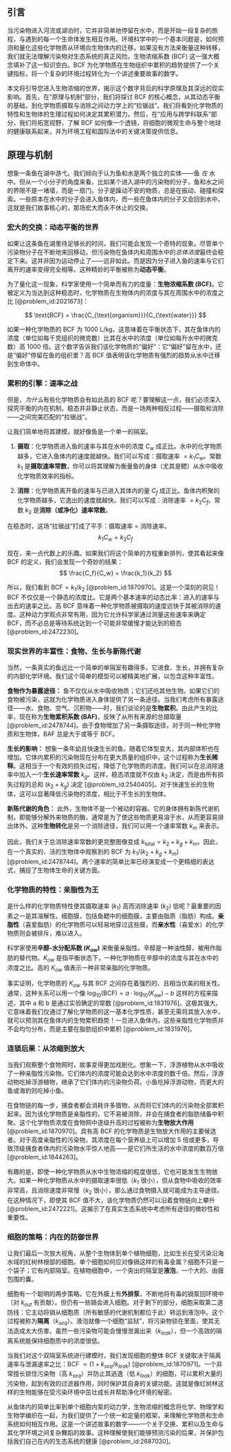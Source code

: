 ## 引言
当污染物进入河流或湖泊时，它并非简单地停留在水中，而是开始一段复杂的旅程，与遇到的每一个生命体发生相互作用。环境科学中的一个基本问题是，如何预测和量化这些化学物质从环境向生物体内的迁移。如果没有方法来衡量这种转移，我们就无法理解污染物对生态系统的真正风险。生物浓缩系数 (BCF) 这一强大概念填补了这一知识空白。BCF 为化学物质在生物组织中累积的趋势提供了一个关键指标，将一个复杂的环境过程转化为一个讲述重要故事的数字。

本文将引导您进入生物浓缩的世界，揭示这个数字背后的科学原理及其深远的现实影响。首先，在“原理与机制”部分，我们将探讨 BCF 的核心概念，从其动态平衡的基础，到化学物质摄取与消除之间动力学上的“拉锯战”。我们将看到化学物质的特性和生物体的生理过程如何决定其累积潜力。然后，在“应用与跨学科联系”部分，我们将拓宽视野，了解 BCF 如何像一个透镜，将细胞的微观生命与整个地球的健康联系起来，并为环境工程和国际法中的关键决策提供信息。

## 原理与机制

想象一条鱼在湖中游弋。我们倾向于认为鱼和水是两个独立的实体——鱼 *在* 水中。但从一个小分子的角度来看，比如某个进入湖中的污染物的分子，鱼和水之间的界限不是一堵墙，而是一扇门。分子是躁动不安的物质，总是在振动、碰撞和探索。一些原本在水中的分子会进入鱼体内，而一些在鱼体内的分子又会回到水中。这就是我们故事核心的，那场宏大而永不休止的交换。

### 宏大的交换：动态平衡的世界

如果让这条鱼在湖里待足够长的时间，我们可能会发现一个奇特的现象。尽管单个污染物分子在不断地来回移动，但污染物在鱼体内和周围水中的*总体浓度*最终会稳定下来。这并非因为运动停止了——远非如此。而是因为分子进入鱼的速率与它们离开的速率变得完全相等。这种精妙的平衡被称为**动态平衡**。

为了量化这一现象，科学家使用一个简单而有力的度量：**生物浓缩系数 (BCF)**。它被定义为当达到这种稳态时，化学物质在生物体内的浓度与其在周围水中的浓度之比 [@problem_id:2021673]：

$$
\text{BCF} = \frac{C_{\text{organism}}}{C_{\text{water}}}
$$

如果一种化学物质的 BCF 为 1000 L/kg，这意味着在平衡状态下，其在鱼体内的浓度（单位如每千克组织的微克数）比其在水中的浓度（单位如每升水中的微克数）高 1000 倍。这个数字告诉我们该化学物质的“偏好”：它“偏好”留在水中，还是“偏好”停留在鱼的组织里？高 BCF 值表明该化学物质有强烈的趋势从水中迁移到生命体中。

### 累积的引擎：速率之战

但是，*为什么*有些化学物质会有如此高的 BCF 呢？要理解这一点，我们必须深入探究平衡的内在机制。稳态并非静止状态，而是一场两种相反过程——摄取和消除——之间完美匹配的“拉锯战”。

让我们简单地将其建模，就好像鱼是一个单一的隔室。
1.  **摄取**：化学物质进入鱼的速率与其在水中的浓度 $C_w$ 成正比。水中的化学物质越多，它进入鱼体内的速度就越快。我们可以写成：摄取速率 $= k_1 C_w$。常数 $k_1$ 是**摄取速率常数**，你可以将其理解为衡量鱼的身体（尤其是鳃）从水中吸收化学物质效率的指标。

2.  **消除**：化学物质离开鱼的速率与已进入其体内的量 $C_f$ 成正比。鱼体内积聚的化学物质越多，它逸出的速度就越快。我们可以写成：消除速率 $= k_2 C_f$。常数 $k_2$ 是**消除（或净化）速率常数**。

在稳态时，这场“拉锯战”打成了平手：摄取速率 = 消除速率。
$$
k_1 C_w = k_2 C_f
$$

现在，来一点代数上的乐趣。如果我们将这个简单的方程重新排列，使其看起来像 BCF 的定义，我们会发现一个奇妙的结果：
$$
\frac{C_f}{C_w} = \frac{k_1}{k_2}
$$

所以，我们看到 $\text{BCF} = k_1 / k_2$ [@problem_id:1870970]。这是一个深刻的洞见！BCF 不仅仅是一个静态的浓度比。它是两个基本速率的动态比率：进入的速率与出去的速率之比。高 BCF 意味着一种化学物质被摄取的速度远快于其被消除的速度。这种动力学观点非常有用，因为它允许科学家通过测量这些速率来确定 BCF，而不必总是等待系统达到一个可能非常缓慢才能达到的稳态 [@problem_id:2472230]。

### 现实世界的丰富性：食物、生长与新陈代谢

当然，一条真实的鱼远比一个简单的单隔室有趣得多。它进食、生长，并拥有复杂的内部化学环境。我们这个简单的模型可以被精美地扩展，以包含这种丰富性。

**食物作为暴露途径：** 鱼不仅仅从水中吸收物质；它们还吃其他生物。如果它们的食物被污染，这就为化学物质进入身体提供了另一条途径。当我们考虑所有暴露途径——水、食物、空气、沉积物——时，我们谈论的是**生物累积**。由此产生的比率，现在称为**生物累积系数 (BAF)**，反映了从所有来源的总摄取量 [@problem_id:2478744]。由于食物增加了另一条摄取途径，对于同一种化学物质和生物体，BAF 总是大于或等于 BCF。

**生长的影响：** 想象一条年幼且快速生长的鱼。随着它体型变大，其内部体积也在增加。它体内累积的污染物现在分布在更大质量的组织中，这个过程称为**生长稀释**。这相当于一个有效的损失过程，降低了化学物质的浓度。我们可以在总消除速率中加入一个**生长速率常数** $k_g$。这样，稳态浓度就不仅由 $k_2$ 决定，而是由所有损失过程的总和 $(k_2 + k_g)$ 决定 [@problem_id:2540405]。对于快速生长的生物体，这可以显著降低污染物的浓度，相比于不生长的生物体。

**新陈代谢的角色：** 此外，生物体不是一个被动的容器。它的身体拥有新陈代谢机制，即能够分解外来物质的酶，通常是为了使这些物质更易溶于水，从而更容易排出体外。这种**生物转化**是另一个消除途径，我们可以用一个速率常数 $k_m$ 来表示。

因此，我们关于总消除速率常数的更完整图像变成 $k_{\text{total}} = k_2 + k_g + k_m$。因此，在一个真实的、活的生物体中观察到的 BCF 为 $k_1 / (k_2 + k_g + k_m)$ [@problem_id:2478744]。两个速率的简单比率已经演变成一个更精细的表达式，捕捉了生物体生命的关键方面。

### 化学物质的特性：亲脂性为王

是什么样的化学物质特性使其摄取速率 ($k_1$) 高而消除速率 ($k_2$) 低呢？最重要的因素之一是其溶解性。细胞膜，包括鱼鳃中的细胞膜，主要由脂质（脂肪）构成。**亲脂性**（喜爱脂肪）的化学物质可以轻易地穿过这些膜，而**亲水性**（喜爱水）的化学物质则会被排斥，难以进入。

科学家使用**辛醇-水分配系数 ($K_{ow}$)** 来衡量亲脂性。辛醇是一种油性醇，被用作脂肪的替代物。$K_{ow}$ 是指平衡状态下，一种化学物质在辛醇中的浓度与其在水中的浓度之比。高的 $K_{ow}$ 值表示一种非常亲脂的化学物质。

事实证明，化学物质的 $K_{ow}$ 与其 BCF 之间存在着强烈的、且相当优美的相关性。通常，这种关系可以用一个像 $\log_{10}(\text{BCF}) = a \cdot \log_{10}(K_{ow}) - b$ 这样的方程来描述，其中 a 和 b 是通过实验确定的常数 [@problem_id:1831976]。这极其强大。它意味着我们仅通过了解化学物质的这一基本化学性质，甚至无需将其放入水中，就可以预测其在鱼体内的生物累积趋势！一旦进入鱼体内，这些亲脂性化学物质并不会均匀分布，而是主要在脂肪组织中累积 [@problem_id:1831976]。

### 连锁后果：从浓缩到放大

当我们观察整个食物网时，故事变得更加戏剧化。想象一下，浮游植物从水中吸收了一种亲脂性污染物。它们体内的浓度可能会达到水中浓度的数千倍。然后，浮游动物吃掉浮游植物，继承了它们体内的污染物负荷。小鱼吃掉浮游动物，而更大的鱼或海豹则吃掉小鱼。

在食物链的每一步，捕食者都会消耗许多猎物，从而将它们体内的污染物全部累积起来。因为该化学物质是亲脂性的，它不易被消除，并会在捕食者的脂肪储备中积聚。这个化学物质浓度在食物网中逐级升高的过程被称为**生物放大作用** [@problem_id:1870970]。具有高 BCF 的化学物质是生物放大作用的主要候选者。对于高度亲脂性的污染物，其浓度在每个营养级上可以增加 5 倍或更多，导致顶级捕食者体内的污染物水平惊人地高——是它们所生活的水中浓度的数百万倍 [@problem_id:1844263]。

有趣的是，即使一种化学物质从水中生物浓缩的程度很低，它也可能发生生物放大。如果一种化学物质从水中的摄取速率很低（$k_1$ 很小），但从食物中吸收的效率非常高，且消除速度非常慢（$k_2$ 很小），那么通过食物摄入就可能成为主导途径。在这种情况下，即使其 BCF 值不大，该化学物质仍然可以沿着食物链向上攀升 [@problem_id:2472221]。这揭示了在真实生态系统中考虑所有途径的微妙性和重要性。

### 细胞的策略：内在的防御世界

让我们最后一次放大视角，从整个生物体到单个植物细胞，比如生长在受污染沿海水域的红树林根部的细胞。单个细胞如何应对像镉这样的有毒金属？细胞不只是一个袋子；它有内部隔室。在植物细胞中，一个突出的隔室是**液泡**，一个大的、由膜包围的囊。

细胞有一个聪明的两步策略。它在外膜上有**外排泵**，不断地将有毒的镉泵回环境中（对 $k_{out}$ 有贡献）。但仍有一些镉会进入细胞。对于剩下的部分，细胞采取第二道防线：它主动将镉从细胞质（所有敏感的代谢机制都位于此）转运到液泡中。这个过程被称为**隔离**（$k_{seq}$）。液泡就像一个细胞“监狱”，将污染物锁在里面，使其无法造成太大伤害。虽然一些污染物可能会慢慢泄漏出来（$k_{leak}$），但一个高效的隔离系统能保持细胞质中的浓度很低。

当我们对这个双隔室系统进行建模时，我们发现细胞的整体 BCF 关键取决于隔离速率与泄漏速率之比：BCF $\propto (1 + k_{seq}/k_{leak})$ [@problem_id:1870971]。一个非常擅长锁住污染物（高 $k_{seq}$）并防止其逃逸（低 $k_{leak}$）的细胞，可以累积大量的污染物，起到有效的过滤器作用，同时保护其自身的关键功能。这就是像红树林这样的生物能够在受污染环境中茁壮成长并帮助净化环境的秘密。

从鱼体内的简单比率到单个细胞内泵的动力学，生物浓缩的概念将化学、物理学和生物学编织在一起，为我们提供了一个统一和定量的框架，来理解化学物质和生命系统如何相互作用。这是一个讲述故事的数字——一个关于交换、累积以及生命与其化学环境之间复杂舞蹈的故事。这种理解使我们能够预测污染的后果，并保护包括我们自己在内的生态系统的健康 [@problem_id:2687030]。

